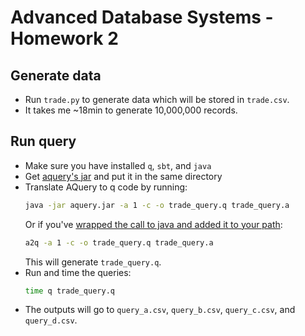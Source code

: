 # Advanced Database Systems - Homework 2
 
## Generate data
- Run `trade.py` to generate data which will be stored in `trade.csv`.
- It takes me ~18min to generate 10,000,000 records.

## Run query
- Make sure you have installed `q`, `sbt`, and `java`
- Get [aquery's jar](
https://drive.google.com/file/d/0B9IR8VjNetPYbWRIX0x2SEdoUGc/view)
and put it in the same directory
- Translate AQuery to q code by running:
    ```bash
    java -jar aquery.jar -a 1 -c -o trade_query.q trade_query.a
    ```
  Or if you've [wrapped the call to java and added it to your path](
  https://github.com/josepablocam/aquery#installationbuilding):
    ```bash
    a2q -a 1 -c -o trade_query.q trade_query.a
    ```
  This will generate `trade_query.q`.
- Run and time the queries:
    ```bash
    time q trade_query.q
    ```
- The outputs will go to `query_a.csv`, `query_b.csv`, `query_c.csv`,
  and `query_d.csv`.